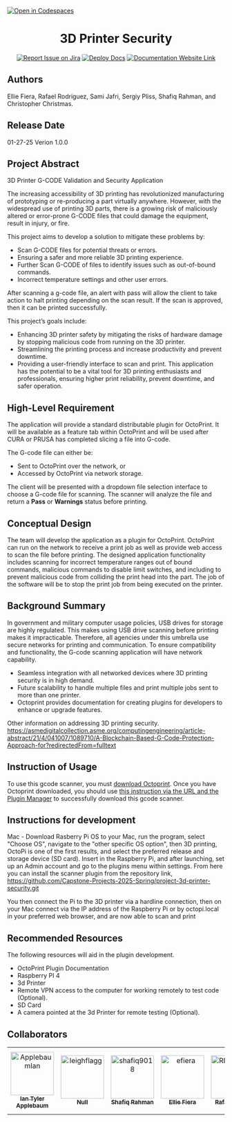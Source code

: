 [![Open in Codespaces](https://classroom.github.com/assets/launch-codespace-2972f46106e565e64193e422d61a12cf1da4916b45550586e14ef0a7c637dd04.svg)](https://classroom.github.com/open-in-codespaces?assignment_repo_id=17857619)
<div align="center">

# 3D Printer Security

[![Report Issue on Jira](https://img.shields.io/badge/Report%20Issues-Jira-0052CC?style=flat&logo=jira-software)](https://temple-cis-projects-in-cs.atlassian.net/jira/software/c/projects/DT/issues)
[![Deploy Docs](https://github.com/ApplebaumIan/tu-cis-4398-docs-template/actions/workflows/deploy.yml/badge.svg)](https://github.com/ApplebaumIan/tu-cis-4398-docs-template/actions/workflows/deploy.yml)
[![Documentation Website Link](https://img.shields.io/badge/-Documentation%20Website-brightgreen)](https://applebaumian.github.io/tu-cis-4398-docs-template/)

</div>

## Authors

Ellie Fiera, Rafael Rodriguez, Sami Jafri, Sergiy Pliss, Shafiq Rahman, and Christopher Christmas.

## Release Date

01-27-25
Verion 1.0.0

## Project Abstract

3D Printer G-CODE Validation and Security Application

The increasing accessibility of 3D printing has revolutionized manufacturing of prototyping or re-producing a part virtually anywhere.
However, with the widespread use of printing 3D parts, there is a growing risk of maliciously altered or error-prone G-CODE files
that could damage the equipment, result in injury, or fire.

This project aims to develop a solution to mitigate these problems by:

- Scan G-CODE files for potential threats or errors.
- Ensuring a safer and more reliable 3D printing experience.
- Further Scan G-CODE of files to identify issues such as out-of-bound commands.
- Incorrect temperature settings and other user errors.

After scanning a g-code file, an alert with pass will allow the client to take action to halt printing depending on the scan result.
If the scan is approved, then it can be printed successfully.

This project’s goals include:

- Enhancing 3D printer safety by mitigating the risks of hardware damage by stopping malicious code from running on the 3D printer.
- Streamlining the printing process and increase productivity and prevent downtime.
- Providing a user-friendly interface to scan and print.
  This application has the potential to be a vital tool for 3D printing enthusiasts and professionals, ensuring higher print reliability, prevent downtime, and safer operation.

## High-Level Requirement

The application will provide a standard distributable plugin for OctoPrint. It will be available as a feature tab within OctoPrint and will be used after CURA or PRUSA has completed slicing a file into G-code.

The G-code file can either be:

- Sent to OctoPrint over the network, or
- Accessed by OctoPrint via network storage.

The client will be presented with a dropdown file selection interface to choose a G-code file for scanning. The scanner will analyze the file and return a **Pass** or **Warnings** status before printing.

## Conceptual Design

The team will develop the application as a plugin for OctoPrint.
OctoPrint can run on the network to receive a print job as well as provide web access to scan the file before printing.
The designed application functionality includes scanning for incorrect temperature ranges out of bound commands,
malicious commands to disable limit switches, and including to prevent malicious code from colliding the print head into the part. The job of the software will be to stop the print job from being executed on the printer.

## Background Summary

In government and military computer usage policies, USB drives for storage are highly regulated.
This makes using USB drive scanning before printing makes it impracticable.
Therefore, all agencies under this umbrella use secure networks for printing and communication. To ensure compatibility and functionality, the G-code scanning application will have network capability.

- Seamless integration with all networked devices where 3D printing security is in high demand.
- Future scalability to handle multiple files and print multiple jobs sent to more than one printer.
- Octoprint provides documentation for creating plugins for developers to enhance or upgrade features.

Other information on addressing 3D printing security.
<https://asmedigitalcollection.asme.org/computingengineering/article-abstract/21/4/041007/1089710/A-Blockchain-Based-G-Code-Protection-Approach-for?redirectedFrom=fulltext>

## Instruction of Usage

To use this gcode scanner, you must [download Octoprint](https://octoprint.org/download/). Once you have Octoprint downloaded, you should use [this instruction via the URL and the Plugin Manager](https://plugins.octoprint.org/help/installation/) to successfully download this gcode scanner.

## Instructions for development

Mac  - Download Rasberry Pi OS to your Mac, run the program, select "Choose OS", navigate to the "other specific OS option", then 3D printing, OctoPi is one of the first results, and select the preferred release and storage device (SD card). Insert in the Raspberry Pi, and after launching, set up an Admin account and go to the plugins menu within settings. From here you can install the scanner plugin from the repository link, <https://github.com/Capstone-Projects-2025-Spring/project-3d-printer-security.git>

You then connect the Pi to the 3D printer via a hardline connection, then on your Mac connect via the IP address of the Raspberry Pi or by octopi.local in your preferred web browser, and are now able to scan and print

## Recommended Resources

The following resources will aid in the plugin development.

- OctoPrint Plugin Documentation
- Raspberry PI 4
- 3d Printer
- Remote VPN access to the computer for working remotely to test code (Optional).
- SD Card
- A camera pointed at the 3d Printer for remote testing (Optional).

## Collaborators

[//]: # ( readme: collaborators -start )
<table>
<tr>
    <td align="center">
        <a href="https://github.com/ApplebaumIan">
            <img src="https://avatars.githubusercontent.com/u/9451941?v=4" width="100;" alt="ApplebaumIan"/>
            <br />
            <sub><b>Ian Tyler Applebaum</b></sub>
        </a>
    </td>
    <td align="center">
        <a href="https://github.com/leighflagg">
            <img src="https://avatars.githubusercontent.com/u/77810293?v=4" width="100;" alt="leighflagg"/>
            <br />
            <sub><b>Null</b></sub>
        </a>
    </td>
    <td align="center">
        <a href="https://github.com/shafiq9018">
            <img src="https://avatars.githubusercontent.com/shafiq9018" width="100;" alt="shafiq9018"/>
            <br />
            <sub><b>Shafiq Rahman</b></sub>
        </a>
    </td>
    <td align="center">
        <a href="https://github.com/efiera">
            <img src="https://avatars.githubusercontent.com/efiera" width="100;" alt="efiera"/>
            <br />
            <sub><b>Ellie Fiera</b></sub>
        </a>
    </td>
    <td align="center">
        <a href="https://github.com/RRodriguez26">
            <img src="https://github.com/user-attachments/assets/9166b14d-7237-4054-ac9a-8ca3a391da9d" width="100;" alt="RRodriguez26"/>
            <br />
            <sub><b>Rafael Perez</b></sub>
        </a>
    </td>
    <td align="center">
        <a href="https://github.com/Stapletonchris">
            <img src="https://avatars.githubusercontent.com/Stapletonchris" width="100;" alt="Stapletonchris"/>
            <br />
            <sub><b>Christopher Luckie Christmas</b></sub>
        </a>
    </td>
    <td align="center">
        <a href="https://github.com/sh-jafri">
            <img src="https://avatars.githubusercontent.com/sh-jafri" width="100;" alt="sh-jafri"/>
            <br />
            <sub><b>Sami Jafri</b></sub>
        </a>
    </td>
    <td align="center">
        <a href="https://github.com/sergiyPliss">
            <img src="https://avatars.githubusercontent.com/sergiyPliss" width="100;" alt="sergiyPliss"/>
            <br />
            <sub><b>Sergiy Pliss</b></sub>
        </a>
    </td>
</tr>
</table>

[//]: # ( readme: collaborators -end )
